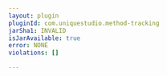 ```yaml
---
layout: plugin
pluginId: com.uniquestudio.method-tracking
jarSha1: INVALID
isJarAvailable: true
error: NONE
violations: []

---
```

